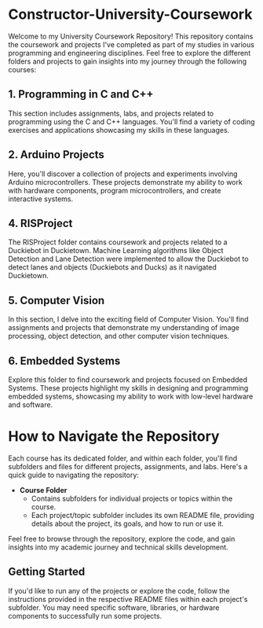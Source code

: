 # Constructor-University-Coursework
Welcome to my University Coursework Repository! This repository contains the coursework and projects I've completed as part of my studies in various programming and engineering disciplines. Feel free to explore the different folders and projects to gain insights into my journey through the following courses:

## 1. Programming in C and C++
This section includes assignments, labs, and projects related to programming using the C and C++ languages. You'll find a variety of coding exercises and applications showcasing my skills in these languages.

## 2. Arduino Projects
Here, you'll discover a collection of projects and experiments involving Arduino microcontrollers. These projects demonstrate my ability to work with hardware components, program microcontrollers, and create interactive systems.

## 4. RISProject
The RISProject folder contains coursework and projects related to a Duckiebot in Duckietown. Machine Learning algorithms like Object Detection and Lane Detection were implemented to allow the Duckiebot to detect lanes and objects (Duckiebots and Ducks) as it navigated Duckietown.

## 5. Computer Vision
In this section, I delve into the exciting field of Computer Vision. You'll find assignments and projects that demonstrate my understanding of image processing, object detection, and other computer vision techniques.

## 6. Embedded Systems
Explore this folder to find coursework and projects focused on Embedded Systems. These projects highlight my skills in designing and programming embedded systems, showcasing my ability to work with low-level hardware and software.

# How to Navigate the Repository
Each course has its dedicated folder, and within each folder, you'll find subfolders and files for different projects, assignments, and labs. Here's a quick guide to navigating the repository:

- **Course Folder**
  - Contains subfolders for individual projects or topics within the course.
  - Each project/topic subfolder includes its own README file, providing details about the project, its goals, and how to run or use it.

Feel free to browse through the repository, explore the code, and gain insights into my academic journey and technical skills development.

## Getting Started
If you'd like to run any of the projects or explore the code, follow the instructions provided in the respective README files within each project's subfolder. You may need specific software, libraries, or hardware components to successfully run some projects.

